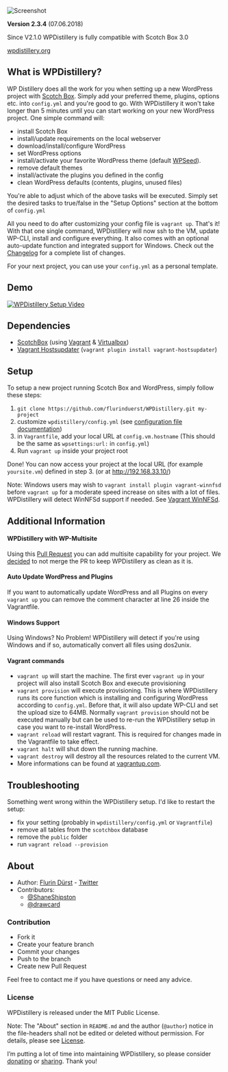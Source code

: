 ![Screenshot](http://files.flurinduerst.ch/wpdistillery/wpdistillery_logo.png)

**Version 2.3.4** (07.06.2018)

Since V2.1.0 WPDistillery is fully compatible with Scotch Box 3.0

[wpdistillery.org](https://wpdistillery.org)

## What is WPDistillery?
WP Distillery does all the work for you when setting up a new WordPress project with [Scotch Box](https://box.scotch.io/). Simply add your preferred theme, plugins, options etc. into `config.yml` and you're good to go. With WPDistillery it won't take longer than 5 minutes until you can start working on your new WordPress project.
One simple command will:
- install Scotch Box
- install/update requirements on the local webserver
- download/install/configure WordPress
- set WordPress options
- install/activate your favorite WordPress theme (default [WPSeed](https://wpseed.org)).
- remove default themes
- install/activate the plugins you defined in the config
- clean WordPress defaults (contents, plugins, unused files)

You're able to adjust which of the above tasks will be executed. Simply set the desired tasks to true/false in the "Setup Options" section at the bottom of  `config.yml`

All you need to do after customizing your config file is `vagrant up`. That's it! With that one single command, WPDistillery will now ssh to the VM, update WP-CLI, install and configure everything. It also comes with an optional auto-update function and integrated support for Windows. Check out the [Changelog](CHANGELOG.md) for a complete list of changes.

For your next project, you can use your `config.yml` as a personal template.

## Demo

[![WPDistillery Setup Video](http://files.flurinduerst.ch/wpdistillery/demovideo_thumb2.png)](https://youtu.be/y1GtIiODsxM)

## Dependencies
- [ScotchBox](https://box.scotch.io) (using [Vagrant](https://vagrantup.com) & [Virtualbox](https://virtualbox.org))
- [Vagrant Hostsupdater](https://github.com/cogitatio/vagrant-hostsupdater) (`vagrant plugin install vagrant-hostsupdater`)

## Setup
To setup a new project running Scotch Box and WordPress, simply follow these steps:

1. `git clone https://github.com/flurinduerst/WPDistillery.git my-project`
2. customize `wpdistillery/config.yml` (see [configuration file documentation](README_CONFIG.md))
3. in `Vagrantfile`, add your local URL at `config.vm.hostname` (This should be the same as `wpsettings:url:` in `config.yml`)
4. Run `vagrant up` inside your project root

Done! You can now access your project at the local URL (for example `yoursite.vm`) defined in step 3. (or at http://192.168.33.10/)

Note: Windows users may wish to `vagrant install plugin vagrant-winnfsd` before `vagrant up` for a moderate speed increase on sites with a lot of files. WPDistillery will detect WinNFSd support if needed. See [Vagrant WinNFSd](https://github.com/winnfsd/vagrant-winnfsd).


## Additional Information

#### WPDistillery with WP-Multisite
Using this [Pull Request](https://github.com/flurinduerst/WPDistillery/pull/45) you can add multisite capability for your project. We [decided](https://github.com/flurinduerst/WPDistillery/issues/59) to not merge the PR to keep WPDistillery as clean as it is.

#### Auto Update WordPress and Plugins
If you want to automatically update WordPress and all Plugins on every `vagrant up` you can remove the comment character at line 26 inside the Vagrantfile.

#### Windows Support
Using Windows? No Problem! WPDistillery will detect if you're using Windows and if so, automatically convert all files using dos2unix.

#### Vagrant commands
* `vagrant up` will start the machine. The first ever `vagrant up` in your project will also install Scotch Box and execute provisioning
* `vagrant provision` will execute provisioning. This is where WPDistillery runs its core function which is installing and configuring WordPress according to `config.yml`. Before that, it will also update WP-CLI and set the upload size to 64MB. Normally `vagrant provision` should not be executed manually but can be used to re-run the WPDistillery setup in case you want to re-install WordPress.
* `vagrant reload` will restart vagrant. This is required for changes made in the Vagrantfile to take effect.
* `vagrant halt` will shut down the running machine.
* `vagrant destroy` will destroy all the resources related to the current VM.
* More informations can be found at [vagrantup.com](https://vagrantup.com).

## Troubleshooting
Something went wrong within the WPDistillery setup. I'd like to restart the setup:
* fix your setting (probably in `wpdistillery/config.yml` or `Vagrantfile`)
* remove all tables from the `scotchbox` database
* remove the `public` folder
* run `vagrant reload --provision`

## About

* Author: [Flurin Dürst](https://github.com/flurinduerst) - [Twitter](https://twitter.com/flurinduerst)
* Contributors:
  * [@ShaneShipston](https://github.com/ShaneShipston)
  * [@drawcard](https://github.com/drawcard)

### Contribution
* Fork it
* Create your feature branch
* Commit your changes
* Push to the branch
* Create new Pull Request

Feel free to contact me if you have questions or need any advice.

### License
WPDistillery is released under the MIT Public License.

Note: The "About" section in `README.md` and the author (`@author`) notice in the file-headers shall not be edited or deleted without permission. For details, please see [License](LICENSE).

I’m putting a lot of time into maintaining WPDistillery, so please consider [donating](https://www.paypal.me/FlurinDuerst/10) or [sharing](https://twitter.com/intent/tweet?url=https%3A%2F%2Fwpdistillery.org). Thank you!
